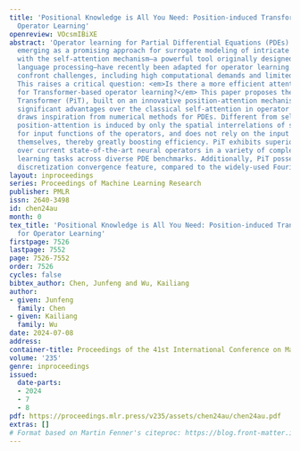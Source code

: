```yaml
---
title: 'Positional Knowledge is All You Need: Position-induced Transformer (PiT) for
  Operator Learning'
openreview: VOcsmIBiXE
abstract: 'Operator learning for Partial Differential Equations (PDEs) is rapidly
  emerging as a promising approach for surrogate modeling of intricate systems. Transformers
  with the self-attention mechanism—a powerful tool originally designed for natural
  language processing—have recently been adapted for operator learning. However, they
  confront challenges, including high computational demands and limited interpretability.
  This raises a critical question: <em>Is there a more efficient attention mechanism
  for Transformer-based operator learning?</em> This paper proposes the Position-induced
  Transformer (PiT), built on an innovative position-attention mechanism, which demonstrates
  significant advantages over the classical self-attention in operator learning. Position-attention
  draws inspiration from numerical methods for PDEs. Different from self-attention,
  position-attention is induced by only the spatial interrelations of sampling positions
  for input functions of the operators, and does not rely on the input function values
  themselves, thereby greatly boosting efficiency. PiT exhibits superior performance
  over current state-of-the-art neural operators in a variety of complex operator
  learning tasks across diverse PDE benchmarks. Additionally, PiT possesses an enhanced
  discretization convergence feature, compared to the widely-used Fourier neural operator.'
layout: inproceedings
series: Proceedings of Machine Learning Research
publisher: PMLR
issn: 2640-3498
id: chen24au
month: 0
tex_title: 'Positional Knowledge is All You Need: Position-induced Transformer ({P}i{T})
  for Operator Learning'
firstpage: 7526
lastpage: 7552
page: 7526-7552
order: 7526
cycles: false
bibtex_author: Chen, Junfeng and Wu, Kailiang
author:
- given: Junfeng
  family: Chen
- given: Kailiang
  family: Wu
date: 2024-07-08
address:
container-title: Proceedings of the 41st International Conference on Machine Learning
volume: '235'
genre: inproceedings
issued:
  date-parts:
  - 2024
  - 7
  - 8
pdf: https://proceedings.mlr.press/v235/assets/chen24au/chen24au.pdf
extras: []
# Format based on Martin Fenner's citeproc: https://blog.front-matter.io/posts/citeproc-yaml-for-bibliographies/
---
```

